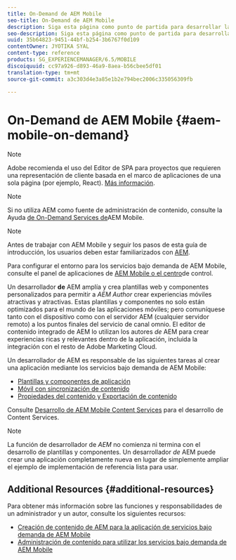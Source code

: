 ```yaml
---
title: On-Demand de AEM Mobile
seo-title: On-Demand de AEM Mobile
description: Siga esta página como punto de partida para desarrollar la aplicación de On-Demand Services con AEM (Adobe Experience Manager). La página cubre los temas que son relevantes para un desarrollador de una aplicación.
seo-description: Siga esta página como punto de partida para desarrollar la aplicación de On-Demand Services con AEM (Adobe Experience Manager). La página cubre los temas que son relevantes para un desarrollador de una aplicación.
uuid: 35b64823-9451-44bf-b254-3b6767f0d109
contentOwner: JYOTIKA SYAL
content-type: reference
products: SG_EXPERIENCEMANAGER/6.5/MOBILE
discoiquuid: cc97a926-d893-46a9-8aea-b56cbee5df01
translation-type: tm+mt
source-git-commit: a3c303d4e3a85e1b2e794bec2006c335056309fb

---
```



# On-Demand de AEM Mobile {#aem-mobile-on-demand}

>[!NOTE]
>
>Adobe recomienda el uso del Editor de SPA para proyectos que requieren una representación de cliente basada en el marco de aplicaciones de una sola página (por ejemplo, React). [Más información](/help/sites-developing/spa-overview.md).

>[!NOTE]
>
>Si no utiliza AEM como fuente de administración de contenido, consulte la Ayuda [de On-Demand Services de](https://helpx.adobe.com/digital-publishing-solution/topics.html)AEM Mobile.

>[!NOTE]
>
>Antes de trabajar con AEM Mobile y seguir los pasos de esta guía de introducción, los usuarios deben estar familiarizados con [AEM](/help/sites-deploying/deploy.md).
>
>Para configurar el entorno para los servicios bajo demanda de AEM Mobile, consulte el panel de aplicaciones de [AEM Mobile o el centro](/help/mobile/mobile-apps-ondemand-application-dashboard.md)de control.

Un desarrollador **de** AEM amplía y crea plantillas web y componentes personalizados para permitir a *AEM Author* crear experiencias móviles atractivas y atractivas. Estas plantillas y componentes no solo están optimizados para el mundo de las aplicaciones móviles; pero comuníquese tanto con el dispositivo como con el servidor AEM (cualquier servidor remoto) a los puntos finales del servicio de canal omnio. El editor de contenido integrado de AEM lo utilizan los autores *de* AEM para crear experiencias ricas y relevantes dentro de la aplicación, incluida la integración con el resto de Adobe Marketing Cloud.

Un desarrollador de AEM es responsable de las siguientes tareas al crear una aplicación mediante los servicios bajo demanda de AEM Mobile:

* [Plantillas y componentes de aplicación](/help/mobile/app-templates-and-components1.md)
* [Móvil con sincronización de contenido](/help/mobile/mobile-ondemand-contentsync.md)
* [Propiedades del contenido y Exportación de contenido](/help/mobile/on-demand-content-properties-exporting.md)

Consulte [Desarrollo de AEM Mobile Content Services](//help/mobile/developing-content-services.md) para el desarrollo de Content Services.

>[!NOTE]
>
>La función de desarrollador de *AEM* no comienza ni termina con el desarrollo de plantillas y componentes. Un desarrollador *de* AEM puede crear una aplicación completamente nueva en lugar de simplemente ampliar el ejemplo de implementación de referencia lista para usar.

## Additional Resources {#additional-resources}

Para obtener más información sobre las funciones y responsabilidades de un administrador y un autor, consulte los siguientes recursos:

* [Creación de contenido de AEM para la aplicación de servicios bajo demanda de AEM Mobile](/help/mobile/mobile-apps-ondemand.md)
* [Administración de contenido para utilizar los servicios bajo demanda de AEM Mobile](/help/mobile/aem-mobile.md)

